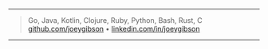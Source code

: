 ----

> Go, Java, Kotlin, Clojure, Ruby, Python, Bash, Rust, C\
> [github.com/joeygibson](https://github.com/joeygibson) • [linkedin.com/in/joeygibson](https://www.linkedin.com/in/joeygibson)

----
